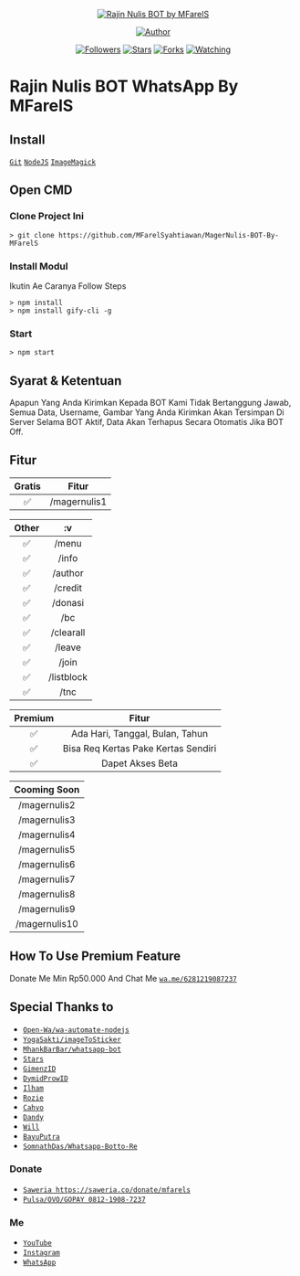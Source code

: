 <p align="center">
<a href="#"><img title="Rajin Nulis BOT by MFarelS" src="https://img.shields.io/badge/Rajin Nulis BOT WhatsApp-green?colorA=%23ff0000&colorB=%23017e40&style=for-the-badge"></a>
</p>
<p align="center">
<a href="https://github.com/mfarelsyahtiawan"><img title="Author" src="https://img.shields.io/badge/Author-mfarelsyahtiawan-red.svg?style=for-the-badge&logo=github"></a>
</p>
<p align="center">
<a href="https://github.com/mfarelsyahtiawan/followers"><img title="Followers" src="https://img.shields.io/github/followers/mfarelsyahtiawan?color=blue&style=flat-square"></a>
<a href="https://github.com/mfarelsyahtiawan/MagerNulis-BOT-By-MFarelS/stargazers/"><img title="Stars" src="https://img.shields.io/github/stars/mfarelsyahtiawan/MagerNulis-BOT-By-MFarelS?color=red&style=flat-square"></a>
<a href="https://github.com/mfarelsyahtiawan/MagerNulis-BOT-By-MFarelS/network/members"><img title="Forks" src="https://img.shields.io/github/forks/mfarelsyahtiawan/MagerNulis-BOT-By-MFarelS?color=red&style=flat-square"></a>
<a href="https://github.com/mfarelsyahtiawan/MagerNulis-BOT-By-MFarelS/watchers"><img title="Watching" src="https://img.shields.io/github/watchers/mfarelsyahtiawan/MagerNulis-BOT-By-MFarelS?label=Watchers&color=blue&style=flat-square"></a>
</p>

# Rajin Nulis BOT WhatsApp By MFarelS

## Install
[`Git`](https://git-scm.com/downloads)
[`NodeJS`](https://nodejs.org/en/download) 
[`ImageMagick`](https://imagemagick.org/script/download.php) 

## Open CMD

### Clone Project Ini

```Ketik :
> git clone https://github.com/MFarelSyahtiawan/MagerNulis-BOT-By-MFarelS
```

### Install Modul
Ikutin Ae Caranya
Follow Steps

```Install Module
> npm install
> npm install gify-cli -g
```

### Start
```Start
> npm start
```

## Syarat & Ketentuan
Apapun Yang Anda Kirimkan Kepada BOT Kami Tidak Bertanggung Jawab, Semua Data, Username, Gambar Yang Anda Kirimkan Akan Tersimpan Di Server Selama BOT Aktif, Data Akan Terhapus Secara Otomatis Jika BOT Off. 

## Fitur

| Gratis |                Fitur           |
| :-----------: | :--------------------------------: |
|       ✅       | /magernulis1          |

| Other |          :v          |
| :---------: | :-----------------------: |
|     ✅     | /menu |
|     ✅     | /info |
|     ✅     | /author |
|     ✅     | /credit |
|     ✅     | /donasi |
|     ✅     | /bc |
|     ✅     | /clearall |
|     ✅     | /leave |
|     ✅     | /join |
|     ✅     | /listblock |
|     ✅     | /tnc |


| Premium  |              Fitur                |
| :------------: | :---------------------------------------------: |
|       ✅        |   Ada Hari, Tanggal, Bulan, Tahun            |
|       ✅        | Bisa Req Kertas Pake Kertas Sendiri |
|     ✅     | Dapet Akses Beta |

| Cooming Soon |
| :----------: |
| /magernulis2 |
| /magernulis3 |
| /magernulis4 |
| /magernulis5 |
| /magernulis6 |
| /magernulis7 |
| /magernulis8 |
| /magernulis9 |
| /magernulis10 |

## How To Use Premium Feature
Donate Me Min Rp50.000 And Chat Me [`wa.me/6281219087237`](https://wa.me/6281219087237) 

## Special Thanks to
* [`Open-Wa/wa-automate-nodejs`](https://github.com/open-wa/wa-automate-nodejs)
* [`YogaSakti/imageToSticker`](https://github.com/YogaSakti/imageToSticker)
* [`MhankBarBar/whatsapp-bot`](https://github.com/MhankBarBar/whatsapp-bot)
* [`Stars`](https://github.com/bintang73)
* [`GimenzID`](https://github.com/Gimenz)
* [`DymidProwID`](https://m.youtube.com/c/DymidProw)
* [`Ilham`](https://instagram.com/nezuko.chan.12)
* [`Rozie`](https://instagram.com/_rooziee)
* [`Cahyo`](https://github.com/Cahyo224)
* [`Dandy`](https://github.com/dandyraka)
* [`Will`](https://instagram.com/its.willl_)
* [`BayuPutra`](https://github.com/bayuputra18)
* [`SomnathDas/Whatsapp-Botto-Re`](https://github.com/SomnathDas/Whatsapp-Botto-Re)

### Donate
* [`Saweria https://saweria.co/donate/mfarels`](https://saweria.co/donate/mfarels)
* [`Pulsa/OVO/GOPAY 0812-1908-7237`](https://github.com/MFarelSyahtiawan/MagerNulis-BOT-By-MFarelS)

### Me
* [`YouTube`](https://m.youtube.com/channel/UCYfBSMa1JJbKwD8bNm-etiA)
* [`Instagram`](https://instagram.com/mfarelsyahtiawan)
* [`WhatsApp`](https://wa.me/6281219087237)

